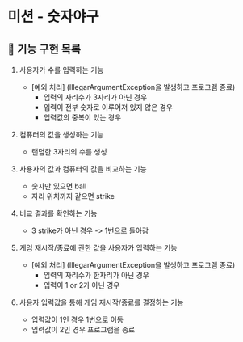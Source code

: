 # 미션 - 숫자야구

## 🚀 기능 구현 목록

1. 사용자가 수를 입력하는 기능
   - [예외 처리] (IllegarArgumentException을 발생하고 프로그램 종료)
     - 입력의 자리수가 3자리가 아닌 경우
     - 입력이 전부 숫자로 이루어져 있지 않은 경우
     - 입력값의 중복이 있는 경우
  

2. 컴퓨터의 값을 생성하는 기능
   - 랜덤한 3자리의 수를 생성


3. 사용자의 값과 컴퓨터의 값을 비교하는 기능
   - 숫자만 있으면 ball
   - 자리 위치까지 같으면 strike


4. 비교 결과를 확인하는 기능
   - 3 strike가 아닌 경우 -> 1번으로 돌아감


5. 게임 재시작/종료에 관한 값을 사용자가 입력하는 기능 
    - [예외 처리] (IllegarArgumentException을 발생하고 프로그램 종료)
      - 입력의 자리수가 한자리가 아닌 경우
      - 입력이 1 or 2가 아닌 경우

    
6. 사용자 입력값을 통해 게임 재시작/종료를 결정하는 기능
    - 입력값이 1인 경우 1번으로 이동
    - 입력값이 2인 경우 프로그램을 종료
